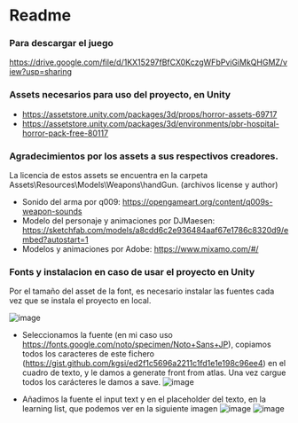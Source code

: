 # Readme

### Para descargar el juego
https://drive.google.com/file/d/1KX15297fBfCX0KczgWFbPviGiMkQHGMZ/view?usp=sharing

### Assets necesarios para uso del proyecto, en Unity
* https://assetstore.unity.com/packages/3d/props/horror-assets-69717
* https://assetstore.unity.com/packages/3d/environments/pbr-hospital-horror-pack-free-80117

### Agradecimientos por los assets a sus respectivos creadores.
La licencia de estos assets se encuentra en la carpeta Assets\Resources\Models\Weapons\handGun. (archivos license y author)

* Sonido del arma por q009: https://opengameart.org/content/q009s-weapon-sounds
* Modelo del personaje y animaciones por DJMaesen: https://sketchfab.com/models/a8cdd6c2e936484aaf67e1786c8320d9/embed?autostart=1 
* Modelos y animaciones por Adobe: https://www.mixamo.com/#/


### Fonts y instalacion en caso de usar el proyecto en Unity
Por el tamaño del asset de la font, es necesario instalar las fuentes cada vez que se instala el proyecto en local.

![image](https://github.com/MarcFernandezParra/FPSZbFinal/assets/90846967/3ab3f4b7-234a-4338-a702-6c9719f1ad36)

* Seleccionamos la fuente (en mi caso uso https://fonts.google.com/noto/specimen/Noto+Sans+JP), copiamos todos los caracteres de este fichero (https://gist.github.com/kgsi/ed2f1c5696a2211c1fd1e1e198c96ee4) en el cuadro de texto, y le damos a generate front from atlas. Una vez cargue todos los carácteres le damos a save.
![image](https://github.com/MarcFernandezParra/FPSZbFinal/assets/90846967/9ca3db6c-431e-46e2-8b6d-104896495f36)

* Añadimos la fuente el input text y en el placeholder del texto, en la learning list, que podemos ver en la siguiente imagen
![image](https://github.com/MarcFernandezParra/FPSZbFinal/assets/90846967/d5957c30-c8f5-44f3-8afc-c624bf61e966)
![image](https://github.com/MarcFernandezParra/FPSZbFinal/assets/90846967/0ffb66a4-7333-48ee-9226-d9f25fae5a1b)

